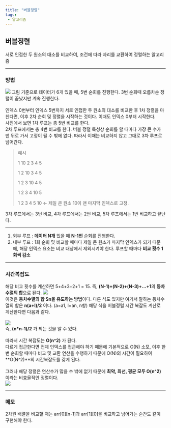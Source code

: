 ```yaml
---
title: "버블정렬"
tags:
 - 알고리즘
---
```


## 버블정렬
서로 인접한 두 원소의 대소를 비교하여, 조건에 따라 자리를 교환하여 정렬하는 알고리즘

***

### 방법

![](https://velog.velcdn.com/images/doyeong0526/post/a6390d19-befb-4de9-8bc4-9e3ca7e406e9/image.png)
그림 기준으로 데이터가 6개 있을 때, 5번 순회를 진행한다. 3번 순회때 오름차순 정렬이 끝났지만 계속 진행한다. <br/>
<br/>
인덱스 0번부터 인덱스 5번까지 서로 인접한 두 원소의 대소를 비교한 후 1차 정렬을 마친다면, 이후 2차 순회 및 정렬을 시작하는 것이다. 이때도 인덱스 0부터 시작한다. 
<br/>
사진에서 보면 1차 루프는 총 5번 비교를 한다.<br/>
2차 루프에서는 총 4번 비교를 한다. 버블 정렬 특성상 순회를 할 때마다 가장 큰 수가 맨 뒤로 가서 고정이 될 수 밖에 없다. 따라서 이때는 비교하지 않고 그대로 3차 루프로 넘어간다.

> 예시
>
> 1 10 2 3 4 5 
>
> 1 2 10 3 4 5
> 
> 1 2 3 10 4 5
> 
> 1 2 3 4 10 5
> 
> 1 2 3 4 5 10 ← 제일 큰 원소 10이 맨 마지막 인덱스로 고정.
 
3차 루프에서는 3번 비교, 4차 루프에서는 2번 비교, 5차 루프에서는 1번 비교하고 끝난다.

***

1. 외부 루프 : **데이터 N개** 있을 때 **N-1번** 순회를 진행한다.
2. 내부 루프 : 1회 순회 및 비교할 때마다 제일 큰 원소가 마지막 인덱스가 되기 때문에, 해당 인덱스 요소는 비교 대상에서 제외시켜야 한다. 루프할 때마다 **비교 횟수 1회씩 감소**

***

### 시간복잡도

해당 비교 횟수를 계산하면 5+4+3+2+1 = 15. 즉, **(N-1)+(N-2)+(N-3)+...+1**의 **등차수열의 합**으로 된다.
![](https://velog.velcdn.com/images/doyeong0526/post/80177c6f-df22-498c-9cf9-c38313e2febf/image.png)
<br/>
이것은 **등차수열의 합 Sn을 유도하는 방법**이다. 다른 식도 있지만 여기서 말하는 등차수열의 합은 **n(a+l)/2** 이다. (a=a1, l=an, n항) 해당 식을 버블정렬 시간 복잡도 계산로 계산한다면 다음과 같다.<br/>
<br/>
![](https://velog.velcdn.com/images/doyeong0526/post/a42534c3-6061-4dd2-91a7-62c34aa12808/image.png)
<br/>
즉, **(n*n-1)/2** 가 되는 것을 알 수 있다.<br/>
<br/>
따라서 시간 복잡도는 **O(n^2)** 가 된다. <br/>
다르게 접근한다면 전체 인덱스를 접근해야 하기 때문에 기본적으로 O(N) 소모, 이후 한번 순회할 때마다 비교 및 교환 연산을 수행하기 때문에 O(N)의 시간이 필요하여 **O(N^2)**의 시간복잡도를 갖게 된다.<br/>
<br/>
그러나 해당 정렬은 연산수가 많을 수 밖에 없기 때문에 **최악, 최선, 평균 모두 O(n^2)** 이라는 비효율적인 정렬이다.
<br/>
![](https://velog.velcdn.com/images/doyeong0526/post/6026e701-00a9-4946-a415-62e7067b05bc/image.png)

***

### 메모
2차원 배열을 비교할 때는 arr[0][n-1]과 arr[1][0]을 비교하고 넘어가는 순간도 같이 구현해야 한다.

